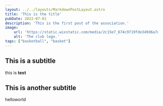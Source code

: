 ```yaml
---
layout: ../../layouts/MarkdownPostLayout.astro
title: 'This is the title'
pubDate: 2022-07-01
description: 'This is the first post of the association.'
image:
    url: 'https://static.wixstatic.com/media/2c15e7_674c9719fde349d6a7ddab843854db30~mv2.png/v1/fill/w_490,h_490,al_c,q_85,usm_0.66_1.00_0.01,enc_auto/flocage%20Avant%20(1).png'
    alt: 'The club logo.'
tags: ["basketball", "basket"]
---
```


## This is a subtitle

this is **text**

## This is another subtitle

helloworld